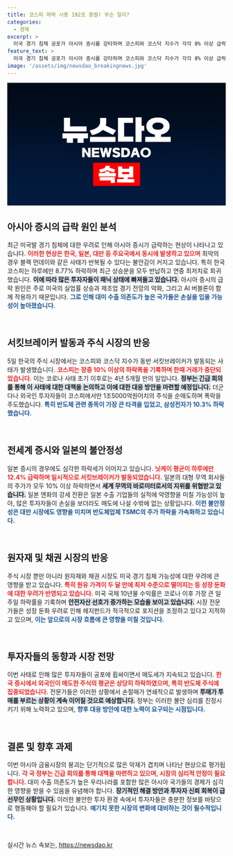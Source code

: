 ```yaml
---
title: 코스피 하락 시총 192조 증발! 무슨 일이?
categories:
  - 경제
excerpt: >
  미국 경기 침체 공포가 아시아 증시를 강타하며 코스피와 코스닥 지수가 각각 8% 이상 급락했다. 역사적 하락폭에 투자자들은 패닉 상태에 빠졌고, 글로벌 시장에 악재가 확산되고 있다. 정부는 긴급 대응 회의를 열 예정이다.
feature_text: >
  미국 경기 침체 공포가 아시아 증시를 강타하며 코스피와 코스닥 지수가 각각 8% 이상 급락했다. 역사적 하락폭에 투자자들은 패닉 상태에 빠졌고, 글로벌 시장에 악재가 확산되고 있다. 정부는 긴급 대응 회의를 열 예정이다.
image: '/assets/img/newsdao_breakingnews.jpg'
---
```


<p><img src="/assets/img/newsdao_breakingnews.jpg" alt="firstkoreanews 속보" /></p>

<h2 data-ke-size="size26">아시아 증시의 급락 원인 분석</h2>

<p data-ke-size="size16">최근 미국발 경기 침체에 대한 우려로 인해 아시아 증시가 급락하는 현상이 나타나고 있습니다. <b><span style="color: #ee2323;">이러한 현상은 한국, 일본, 대만 등 주요국에서 동시에 발생하고 있으며</span></b> 최악의 경우 블랙 먼데이와 같은 사태가 반복될 수 있다는 불안감이 커지고 있습니다. 특히 한국 코스피는 하루에만 8.77% 하락하며 최근 상승분을 모두 반납하고 연중 최저치로 회귀했습니다. <b><span style="background-color: #21538527;">이에 따라 많은 투자자들이 패닉 상태에 빠져들고 있습니다.</span></b> 아시아 증시의 급락 원인은 주로 미국의 실업률 상승과 제조업 경기 전망의 악화, 그리고 AI 버블론이 함께 작용하기 때문입니다. <b><span style="color: #1a5490;">그로 인해 대미 수출 의존도가 높은 국가들은 손실을 입을 가능성이 높아졌습니다.</span></b></p>

<p data-ke-size="size16">&nbsp;</p>

<h2 data-ke-size="size26">서킷브레이커 발동과 주식 시장의 반응</h2>

<p data-ke-size="size16">5일 한국의 주식 시장에서는 코스피와 코스닥 지수가 동반 서킷브레이커가 발동되는 사태가 발생했습니다. <b><span style="color: #ee2323;">코스피는 장중 10% 이상의 하락폭을 기록하며 한때 거래가 중단되었습니다.</span></b> 이는 코로나 사태 초기 이후로는 4년 5개월 만의 일입니다. <b><span style="background-color: #21538527;">정부는 긴급 회의를 통해 이 사태에 대한 대책을 논의하고 이에 대한 대응 방안을 마련할 예정입니다.</span></b> 더군다나 외국인 투자자들이 코스피에서만 1조5000억원어치의 주식을 순매도하며 폭락을 주도했습니다. <b><span style="color: #1a5490;">특히 반도체 관련 종목이 가장 큰 타격을 입었고, 삼성전자가 10.3% 하락했습니다.</span></b></p>

<p data-ke-size="size16">&nbsp;</p>

<h2 data-ke-size="size26">전세계 증시와 일본의 불안정성</h2>

<p data-ke-size="size16">일본 증시의 경우에도 심각한 하락세가 이어지고 있습니다. <b><span style="color: #ee2323;">닛케이 평균이 하루에만 12.4% 급락하며 일시적으로 서킷브레이커가 발동되었습니다.</span></b> 일본의 대형 무역 회사들의 주가가 모두 10% 이상 하락하면서 <b><span style="background-color: #21538527;">세계 무역의 바로미터로서의 지위를 위협받고 있습니다.</span></b> 일본 엔화의 강세 전환은 일본 수출 기업들의 실적에 악영향을 미칠 가능성이 높아, 많은 투자자들이 손실을 보더라도 매도에 나설 수밖에 없는 상황입니다. <b><span style="color: #1a5490;">이런 불안정성은 대만 시장에도 영향을 미치며 반도체업체 TSMC의 주가 하락을 가속화하고 있습니다.</span></b></p>

<p data-ke-size="size16">&nbsp;</p>

<h2 data-ke-size="size26">원자재 및 채권 시장의 반응</h2>

<p data-ke-size="size16">주식 시장 뿐만 아니라 원자재와 채권 시장도 미국 경기 침체 가능성에 대한 우려에 큰 영향을 받고 있습니다. <b><span style="color: #ee2323;">특히 원유 가격이 두 달 만에 최저 수준으로 떨어지는 등 성장 둔화에 대한 우려가 반영되고 있습니다.</span></b> 미국 국채 10년물 수익률은 코로나 이후 가장 큰 일주일 하락률을 기록하며 <b><span style="background-color: #21538527;">안전자산 선호가 증가하는 모습을 보이고 있습니다.</span></b> 시장 전문가들은 성장 둔화 우려로 인해 헤지펀드가 적극적으로 포지션을 조정하고 있다고 지적하고 있으며, <b><span style="color: #1a5490;">이는 앞으로의 시장 흐름에 큰 영향을 미칠 것입니다.</span></b></p>

<p data-ke-size="size16">&nbsp;</p>

<h2 data-ke-size="size26">투자자들의 동향과 시장 전망</h2>

<p data-ke-size="size16">이번 사태로 인해 많은 투자자들이 공포에 휩싸이면서 매도세가 지속되고 있습니다. <b><span style="color: #ee2323;">한국 증시에서 외국인이 매도한 주식의 평균은 상당히 하락하였으며, 특히 반도체 주식에 집중되었습니다.</span></b> 전문가들은 이러한 상황에서 손절매가 연쇄적으로 발생하며 <b><span style="background-color: #21538527;">투매가 투매를 부르는 상황이 계속 이어질 것으로 예상합니다.</span></b> 정부는 이러한 불안 심리를 진정시키기 위해 노력하고 있으며, <b><span style="color: #1a5490;">향후 대응 방안에 대한 노력이 요구되는 시점입니다.</span></b></p>

<p data-ke-size="size16">&nbsp;</p>

<h2 data-ke-size="size26">결론 및 향후 과제</h2>

<p data-ke-size="size16">이번 아시아 금융시장의 붕괴는 단기적으로 많은 악재가 겹치며 나타난 현상으로 평가됩니다. <b><span style="color: #ee2323;">각 국 정부는 긴급 회의를 통해 대책을 마련하고 있으며, 시장의 심리적 안정이 필요합니다.</span></b> 대미 수출 의존도가 높은 우리나라를 포함한 많은 아시아 국가들의 경제가 심각한 영향을 받을 수 있음을 유념해야 합니다. <b><span style="background-color: #21538527;">장기적인 해결 방안과 투자자 신뢰 회복이 급선무인 상황입니다.</span></b> 이러한 불안한 투자 환경 속에서 투자자들은 충분한 정보를 바탕으로 행동해야 할 필요가 있습니다. <b><span style="color: #1a5490;">예기치 못한 시장의 변화에 대비하는 것이 필수적입니다.</span></b></p>

<p data-ke-size="size16">&nbsp;</p>
실시간 뉴스 속보는, <a href="https://newsdao.kr" rel="dofollow">https://newsdao.kr</a>


